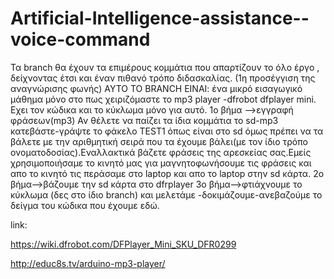 # Artificial-Intelligence-assistance--voice-command
Τα branch θα έχουν τα επιμέρους κομμάτια που απαρτίζουν το όλο έργο , δείχνοντας έτσι και έναν πιθανό τρόπο διδασκαλίας.
(1η προσέγγιση της αναγνώρισης φωνής)
ΑΥΤΟ ΤΟ BRANCH ΕΙΝΑΙ: ένα μικρό εισαγωγικό μάθημα μόνο στο πως χειριζόμαστε το mp3 player -dfrobot dfplayer mini.
Εχει τον κώδικα και το κύκλωμα μόνο για αυτό.
1ο βήμα -->εγγραφή φράσεων(mp3)
Αν θέλετε να παίζει τα ίδια κομμάτια το sd-mp3 κατεβάστε-γράψτε το φάκελο TEST1 όπως είναι στο sd όμως πρέπει να τα βάλετε με την αριθμητική σειρά που τα έχουμε βάλει(με τον ίδιο τρόπο ονοματοδοσίας).Εναλλακτικά βάζετε φράσεις της αρεσκείας σας.Εμείς χρησιμοποιήσαμε το κινητό μας για μαγνητοφωνήσουμε τις φράσεις και απο το κινητό τις περάσαμε στο laptop και απο το laptop στην sd κάρτα.
2ο βήμα-->βάζουμε την sd κάρτα στο dfrplayer
3o βήμα-->φτιάχνουμε το κύκλωμα (δες στο ίδιο branch) και μελετάμε -δοκιμάζουμε-ανεβαζούμε το δείγμα του κώδικα που έχουμε εδώ.   
 
link:

https://wiki.dfrobot.com/DFPlayer_Mini_SKU_DFR0299

http://educ8s.tv/arduino-mp3-player/

